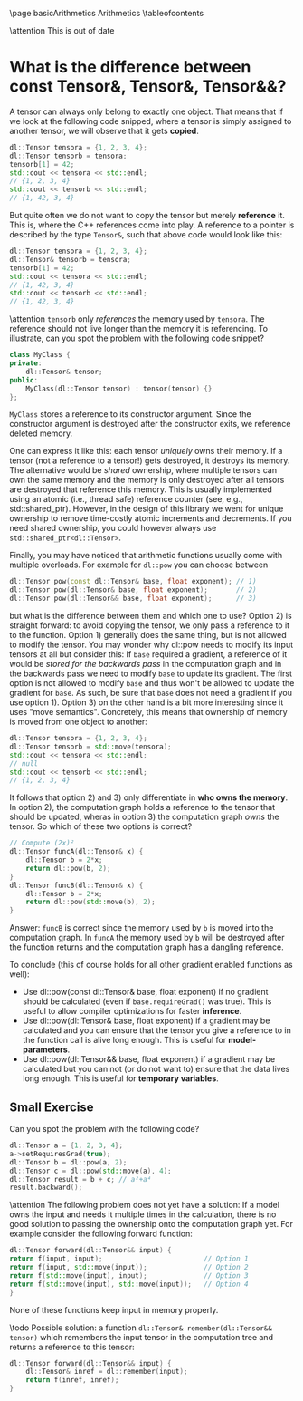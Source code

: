 \page basicArithmetics Arithmetics
\tableofcontents

\attention This is out of date

# What is the difference between const Tensor&, Tensor&, Tensor&&?
A tensor can always only belong to exactly one object. That means that if we look at the following code snipped, where a
tensor is simply assigned to another tensor, we will observe that it gets **copied**.
```cpp
dl::Tensor tensora = {1, 2, 3, 4};
dl::Tensor tensorb = tensora;
tensorb[1] = 42;
std::cout << tensora << std::endl;
// {1, 2, 3, 4}
std::cout << tensorb << std::endl;
// {1, 42, 3, 4}
```
But quite often we do not want to copy the tensor but merely **reference** it. This is, where the C++ references come
into play. A reference to a pointer is described by the type `Tensor&`, such that above code would look like this:
```cpp
dl::Tensor tensora = {1, 2, 3, 4};
dl::Tensor& tensorb = tensora;
tensorb[1] = 42;
std::cout << tensora << std::endl;
// {1, 42, 3, 4}
std::cout << tensorb << std::endl;
// {1, 42, 3, 4}
```
\attention `tensorb` only *references* the memory used by `tensora`. The reference should not live longer than the memory it is referencing. To illustrate, can you spot the problem with the following code snippet?
```cpp
class MyClass {
private:
    dl::Tensor& tensor;
public:
    MyClass(dl::Tensor tensor) : tensor(tensor) {}
};
```
`MyClass` stores a reference to its constructor argument. Since the constructor argument is destroyed after the
constructor exits, we reference deleted memory.

One can express it like this: each tensor *uniquely* owns their memory. If a tensor (not a reference to a tensor!) gets
destroyed, it destroys its memory. The alternative would be *shared* ownership, where multiple tensors can own the same
memory and the memory is only destroyed after all tensors are destroyed that reference this memory. This is usually
implemented using an atomic (i.e., thread safe) reference counter (see, e.g., std::shared_ptr). However, in the design
of this library we went for unique ownership to remove time-costly atomic increments and decrements. If you need
shared ownership, you could however always use `std::shared_ptr<dl::Tensor>`.

Finally, you may have noticed that arithmetic functions usually come with multiple overloads. For example for `dl::pow`
you can choose between
```cpp
dl::Tensor pow(const dl::Tensor& base, float exponent); // 1)
dl::Tensor pow(dl::Tensor& base, float exponent);       // 2)
dl::Tensor pow(dl::Tensor&& base, float exponent);      // 3)
```
but what is the difference between them and which one to use? Option 2) is straight forward: to avoid copying the
tensor, we only pass a reference to it to the function. Option 1) generally does the same thing, but is not allowed to
modify the tensor. You may wonder why dl::pow needs to modify its input tensors at all but consider this: If `base`
required a gradient, a reference of it would be *stored for the backwards pass* in the computation graph and in the
backwards pass we need to modify `base` to update its gradient. The first option is not allowed to modify `base` and
thus won't be allowed to update the gradient for `base`. As such, be sure that `base` does not need a gradient if you
use option 1). Option 3) on the other hand is a bit more interesting since it uses "move semantics". Concretely, this
means that ownership of memory is moved from one object to another:
```cpp
dl::Tensor tensora = {1, 2, 3, 4};
dl::Tensor tensorb = std::move(tensora);
std::cout << tensora << std::endl;
// null
std::cout << tensorb << std::endl;
// {1, 2, 3, 4}
```
It follows that option 2) and 3) only differentiate in **who owns the memory**. In option 2), the computation graph
holds a reference to the tensor that should be updated, wheras in option 3) the computation graph *owns* the tensor. So
which of these two options is correct?
```cpp
// Compute (2x)²
dl::Tensor funcA(dl::Tensor& x) {
    dl::Tensor b = 2*x;
    return dl::pow(b, 2);
}
dl::Tensor funcB(dl::Tensor& x) {
    dl::Tensor b = 2*x;
    return dl::pow(std::move(b), 2);
}
```
Answer: `funcB` is correct since the memory used by `b` is moved into the computation graph. In `funcA` the memory used
by `b` will be destroyed after the function returns and the computation graph has a dangling reference.

To conclude (this of course holds for all other gradient enabled functions as well):
 - Use dl::pow(const dl::Tensor& base, float exponent) if no gradient should be calculated (even if
    `base.requireGrad()` was true). This is useful to allow compiler optimizations for faster **inference**.
 - Use dl::pow(dl::Tensor& base, float exponent) if a gradient may be calculated and you can ensure that the tensor
    you give a reference to in the function call is alive long enough. This is useful for **model-parameters**.
 - Use dl::pow(dl::Tensor&& base, float exponent) if a gradient may be calculated but you can not (or do not want to)
    ensure that the data lives long enough. This is useful for **temporary variables**.


## Small Exercise
Can you spot the problem with the following code?
```cpp
dl::Tensor a = {1, 2, 3, 4};
a->setRequiresGrad(true);
dl::Tensor b = dl::pow(a, 2);
dl::Tensor c = dl::pow(std::move(a), 4);
dl::Tensor result = b + c; // a²+a⁴
result.backward();
```

\attention The following problem does not yet have a solution:
If a model owns the input and needs it multiple times in the calculation, there is no good solution to passing the
ownership onto the computation graph yet. For example consider the following forward function:
```cpp
dl::Tensor forward(dl::Tensor&& input) {
return f(input, input);                         // Option 1
return f(input, std::move(input));              // Option 2
return f(std::move(input), input);              // Option 3
return f(std::move(input), std::move(input));   // Option 4 
}
```
None of these functions keep input in memory properly.

\todo Possible solution: a function `dl::Tensor& remember(dl::Tensor&& tensor)` which remembers the input tensor in the
computation tree and returns a reference to this tensor:
```cpp
dl::Tensor forward(dl::Tensor&& input) {
    dl::Tensor& inref = dl::remember(input);
    return f(inref, inref);
}
```
